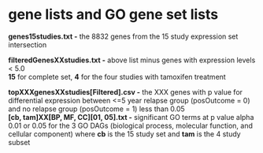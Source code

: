 # gene lists and GO gene set lists

**genes15studies.txt -** the 8832  genes from the 15 study expression set intersection  

**filteredGenesXXstudies.txt -** above list minus genes with expression levels < 5.0  
  **15** for complete set, **4** for the four studies with tamoxifen treatment  
  
**topXXXgenesXXstudies[Filtered].csv -** the XXX genes with p value for differential expression between <=5 year relapse group (posOutcome = 0) and no relapse group (posOutcome = 1) less than 0.05  
**[cb, tam]XX[BP, MF, CC][01, 05].txt -** significant GO terms at p value alpha 0.01 or 0.05 for the 3 GO DAGs (biological process, molecular function, and cellular component) where **cb** is the 15 study set and **tam** is the 4 study subset
